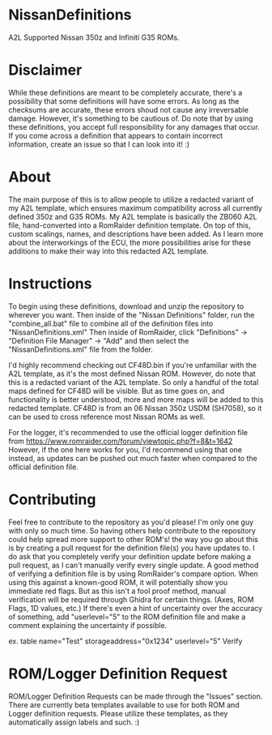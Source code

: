 # NissanDefinitions
A2L Supported Nissan 350z and Infiniti G35 ROMs. 

# Disclaimer

While these definitions are meant to be completely accurate, there's a possibility that some definitions will have some errors. As long as the checksums are accurate, these errors shoud not cause any irreversable damage. However, it's something to be cautious of. Do note that by using these definitions, you accept full responsibility for any damages that occur. If you come across a definition that appears to contain incorrect information, create an issue so that I can look into it! :) 

# About

The main purpose of this is to allow people to utilize a redacted variant of my A2L template, which ensures maximum compatibility across all currently defined 350z and G35 ROMs. My A2L template is basically the ZB060 A2L file, hand-converted into a RomRaider definition template. On top of this, custom scalings, names, and descriptions have been added. As I learn more about the interworkings of the ECU, the more possibilities arise for these additions to make their way into this redacted A2L template. 

# Instructions 

To begin using these definitions, download and unzip the repository to wherever you want. Then inside of the "Nissan Definitions" folder, run the "combine_all.bat" file to combine all of the definition files into "NissanDefinitions.xml" Then inside of RomRaider, click "Definitions" -> "Definition File Manager" -> "Add" and then select the "NissanDefinitions.xml" file from the folder. 

I'd highly recommend checking out CF48D.bin if you're unfamiliar with the A2L template, as it's the most defined Nissan ROM. However, do note that this is a redacted variant of the A2L template. So only a handful of the total maps defined for CF48D will be visible. But as time goes on, and functionality is better understood, more and more maps will be added to this redacted template. CF48D is from an 06 Nissan 350z USDM (SH7058), so it can be used to cross reference most Nissan ROMs as well. 

For the logger, it's recommended to use the official logger definition file from https://www.romraider.com/forum/viewtopic.php?f=8&t=1642 However, if the one here works for you, I'd recommend using that one instead, as updates can be pushed out much faster when compared to the official definition file.

# Contributing

Feel free to contribute to the repository as you'd please! I'm only one guy with only so much time. So having others help contribute to the repository could help spread more support to other ROM's! the way you go about this is by creating a pull request for the definition file(s) you have updates to. I do ask that you completely verify your definition update before making a pull request, as I can't manually verify every single update. A good method of verifying a definition file is by using RomRaider's compare option. When using this against a known-good ROM, it will potentially show you immediate red flags. But as this isn't a fool proof method, manual verification will be required through Ghidra for certain things. (Axes, ROM Flags, 1D values, etc.) If there's even a hint of uncertainty over the accuracy of something, add "userlevel="5" to the ROM definition file and make a comment explaining the uncertainty if possible. 

ex. table name="Test" storageaddress="0x1234" userlevel="5"  Verify 

# ROM/Logger Definition Request
ROM/Logger Definition Requests can be made through the "Issues" section. There are currently beta templates available to use for both ROM and Logger definition requests. Please utilize these templates, as they automatically assign labels and such. :) 
